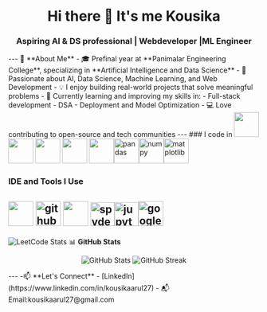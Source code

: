 <h1 align="center"> Hi there 👋 It's me Kousika</h1>
<h3 align="center">Aspiring AI & DS professional | Webdeveloper |ML Engineer</h3>
---
🌟 **About Me**
- 🎓 Prefinal year at **Panimalar Engineering College**, specializing in **Artificial Intelligence and Data Science**
- 🚀 Passionate about AI, Data Science, Machine Learning, and Web Development
- 💡 I enjoy building real-world projects that solve meaningful problems
- 🌱 Currently learning and improving my skills in:
  - Full-stack development 
  - DSA
  - Deployment and Model Optimization
- 💻 Love contributing to open-source and tech communities
---
### I code in
<img height="50" width="50" src="https://img.icons8.com/color/48/000000/python.png" />  <img height="50" width="50" src="https://img.icons8.com/color/48/000000/java-coffee-cup-logo.png" /> <img height="50" width="50" src="https://img.icons8.com/color/48/000000/html-5.png" /> <img height="50" width="50" src="https://img.icons8.com/color/48/000000/css3.png" /> <img height="50" width="50" src="https://img.icons8.com/color/48/000000/javascript.png"/><img width="50" height="50" src="https://img.icons8.com/color/50/pandas.png" alt="pandas"/><img width="50" height="50" src="https://img.icons8.com/color/50/numpy.png" alt="numpy"/><img width="50" height="50" src="https://img.icons8.com/color/50/matplotlib.png" alt="matplotlib"/>

### IDE and Tools I Use
<img height="50" width="50" src="https://img.icons8.com/color/48/000000/visual-studio-code-2019.png"/> <img width="50" height="50" src="https://img.icons8.com/3d-fluency/50/github-logo.png" alt="github-logo"/> <img height="50" width="50" src="https://img.icons8.com/color/48/000000/figma--v1.png"/>   <img width="48" height="48" src="https://img.icons8.com/fluency/48/spyder-ide-5.png" alt="spyder-ide-5"/><img width="48" height="48" src="https://img.icons8.com/fluency/48/jupyter.png" alt="jupyter"/><img width="50" height="50" src="https://img.icons8.com/color/50/google-colab.png" alt="google-colab"/>
---
![LeetCode Stats](https://leetcard.jacoblin.cool/Kousika27?theme=wtf&font=Alata)
📊 **GitHub Stats**
<p align="center">
  <img src="https://github-readme-stats.vercel.app/api?username=kousika27&show_icons=true&theme=radical" alt="GitHub Stats" />
  <img src="https://github-readme-streak-stats.herokuapp.com?user=kousika27&theme=radical" alt="GitHub Streak" />
</p>
---
-📫 **Let's Connect**
- [LinkedIn](https://www.linkedin.com/in/kousikaarul27)
- 📬 Email:kousikaarul27@gmail.com
